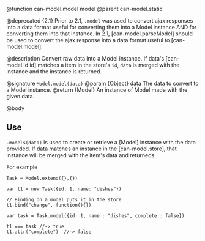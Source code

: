 @function can-model.model model
@parent can-model.static

@deprecated {2.1} Prior to 2.1, `.model` was used to convert ajax
responses into a data format useful for converting them into a Model instance
AND for converting them into that instance. In 2.1, [can-model.parseModel] should
be used to convert the ajax response into a data format useful to [can-model.model].

@description Convert raw data into a Model instance. If data's [can-model.id id]
matches a item in the store's `id`, `data` is merged with the instance and the
instance is returned.


@signature `Model.model(data)`
@param {Object} data The data to convert to a Model instance.
@return {Model} An instance of Model made with the given data.


@body

## Use

`.models(data)` is used to create or retrieve a [Model] instance
with the data provided. If data matches an instance in the [can-model.store],
that instance will be merged with the item's data and returneds

For example

```
Task = Model.extend({},{})

var t1 = new Task({id: 1, name: "dishes"})

// Binding on a model puts it in the store
t1.bind("change", function(){})

var task = Task.model({id: 1, name : "dishes", complete : false})

t1 === task //-> true
t1.attr("complete")  //-> false
```
